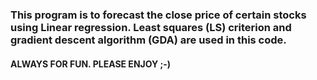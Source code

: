 ﻿### This program is to forecast the close price of certain stocks using Linear regression. Least squares (LS) criterion and gradient descent algorithm (GDA) are used in this code. #### ALWAYS FOR FUN. PLEASE ENJOY ;-)